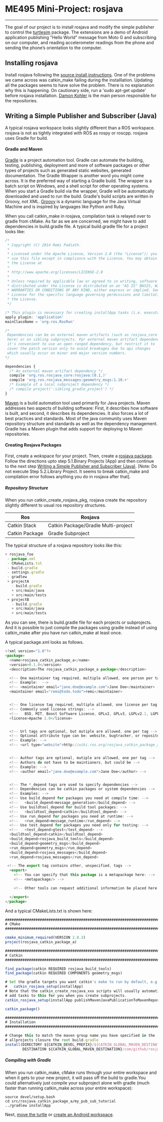 
# ME495 Mini-Project: rosjava
----------------------------

The goal of our project is to install rosjava and modify the simple publisher to control the [turtlesim](http://wiki.ros.org/turtlesim) package. The extensions are a demo of Android application publishing "Hello World" message from Moto G and subscribing on our computer, and reading accelerometer readings from the phone and sending the phone’s orientation to the computer.

## Installing rosjava

Install rosjava following the [source install instructions](http://wiki.ros.org/rosjava/Tutorials/indigo/Installation). One of the problems we came across was catkin_make failing during the installlation. Updating all the packages seems to have solve the problem. There is no explanation why this is happening. On cautionary side, run a 'sudo apt-get update' before rosjava installation. [Damon Kohler](http://www.damonkohler.com/) is the main person responsible for the repositories.

## Writing a Simple Publisher and Subscriber (Java)

A typical rosjava workspace looks slightly different than a ROS workspace. rosjava is not as tightly integrated with ROS as rospy or roscpp. rosjava uses Gradle for build.

#### Gradle and Maven

[Gradle](http://www.gradle.org/) is a project automation tool. Gradle can automate the building, testing, publishing, deployment and more of software packages or other types of projects such as generated static websites, generated documentation. The Gradle Wrapper is another word you might come across. It is the preferred way of starting a Gradle build. The wrapper is a batch script on Windows, and a shell script for other operating systems. When you start a Gradle build via the wrapper, Gradle will be automatically downloaded and used to run the build. Gradle's build scripts are written in Groovy, not XML. [Groovy](http://groovy.codehaus.org/) is a dynamic language for the Java Virtual Machine and is inspired by languages like Python and Ruby. 

When you call catkin_make in rosjava, compilation task is relayed over to gradle from cMake. As far as we are concerned, we might have to add dependencies in build.gradle file. A typical build.gradle file for a project looks like:

```javascript
/*
 * Copyright (C) 2014 Remi Padiath.
 *
 * Licensed under the Apache License, Version 2.0 (the "License"); you may not
 * use this file except in compliance with the License. You may obtain a copy of
 * the License at
 *
 * http://www.apache.org/licenses/LICENSE-2.0
 *
 * Unless required by applicable law or agreed to in writing, software
 * distributed under the License is distributed on an "AS IS" BASIS, WITHOUT
 * WARRANTIES OR CONDITIONS OF ANY KIND, either express or implied. See the
 * License for the specific language governing permissions and limitations under
 * the License.
 */

/* This plugin is necessary for creating installApp tasks (i.e. executables) */
apply plugin: 'application'
mainClassName = 'org.ros.RosRun'

/* 
 Dependencies can be on external maven artifacts (such as rosjava_core
 here) or on sibling subprojects. Fpr external maven artifact dependencies
 it's convenient to use an open ranged dependency, but restrict it to
 cover the patch version only to avoid breakages due to api changes
 which usually occur on minor and major version numbers.
*/

dependencies {
  /* An external maven artifact dependency */
  compile 'org.ros.rosjava_core:rosjava:[0.1,)'
  compile 'org.ros.rosjava_messages:geometry_msgs:1.10.+'
  /* Example of a local subproject dependency */ 
  /* compile project(':sibling_gradle_project') */
}
```

[Maven](http://maven.apache.org/) is a build automation tool used primarily for Java projects. Maven addresses two aspects of building software: First, it describes how software is built, and second, it describes its dependencies. It also forces a lot of best practices and standards. Most of the java community uses Maven repository structure and standards as well as the dependency management. Gradle has a Maven plugin that adds support for deploying to Maven repositories. 


#### Creating Rosjava Packages

First, create a wokspace for your project. Then, create a [rosjava package](http://wiki.ros.org/rosjava_build_tools/Tutorials/hydro/Creating%20Rosjava%20Packages). Follow the directions upto step 5.1.Binary Projects (App) and then continue to the next step [Writing a Simple Publisher and Subscriber (Java)](http://wiki.ros.org/rosjava_build_tools/Tutorials/hydro/WritingPublisherSubscriber%28Java%29). [Note: Do not execute Step 5.2.Library Project. It seems to break catkin_make and compilation error follows anything you do in rosjava after that].

##### Repository Structure

When you run catkin_create_rosjava_pkg, rosjava create the repository slightly different to usual ros repository structures.


**Ros** | **Rosjava**
------------ | -------------
Catkin Stack | Catkin Package/Gradle Multi-project
Catkin Package | Gradle Subproject

The typical structure of a rosjava repository looks like this:

```javascript
+ rosjava_foo
 - package.xml
 - CMakeLists.txt
 - build.gradle
 - settings.gradle
 - gradlew
 + projectA
   - build.gradle
   + src/main/java
   + src/main/tests 
 + projectB
   - build.gradle
   + src/main/java
   + src/main/tests 
   ```
As you can see, there is build.gradle file for each projects or subprojects. And it is possible to just compile the packages using gradle instead of using catkin_make after you have run catkin_make at least once. 

A typical package.xml looks as follows. 

```javascript
<?xml version="1.0"?>
<package>
  <name>rosjava_catkin_package_a</name>
  <version>0.1.0</version>
  <description>The rosjava_catkin_package_a package</description>

  <!-- One maintainer tag required, multiple allowed, one person per tag --> 
  <!-- Example:  -->
  <!-- <maintainer email="jane.doe@example.com">Jane Doe</maintainer> -->
  <maintainer email="remi@todo.todo">remi</maintainer>


  <!-- One license tag required, multiple allowed, one license per tag -->
  <!-- Commonly used license strings: -->
  <!--   BSD, MIT, Boost Software License, GPLv2, GPLv3, LGPLv2.1, LGPLv3 -->
  <license>Apache 2.0</license>


  <!-- Url tags are optional, but mutiple are allowed, one per tag -->
  <!-- Optional attribute type can be: website, bugtracker, or repository -->
  <!-- Example: -->
  <!-- <url type="website">http://wiki.ros.org/rosjava_catkin_package_a</url> -->


  <!-- Author tags are optional, mutiple are allowed, one per tag -->
  <!-- Authors do not have to be maintianers, but could be -->
  <!-- Example: -->
  <!-- <author email="jane.doe@example.com">Jane Doe</author> -->


  <!-- The *_depend tags are used to specify dependencies -->
  <!-- Dependencies can be catkin packages or system dependencies -->
  <!-- Examples: -->
  <!-- Use build_depend for packages you need at compile time: -->
  <!--   <build_depend>message_generation</build_depend> -->
  <!-- Use buildtool_depend for build tool packages: -->
  <!--   <buildtool_depend>catkin</buildtool_depend> -->
  <!-- Use run_depend for packages you need at runtime: -->
  <!--   <run_depend>message_runtime</run_depend> -->
  <!-- Use test_depend for packages you need only for testing: -->
  <!--   <test_depend>gtest</test_depend> -->
  <buildtool_depend>catkin</buildtool_depend>
  <build_depend>rosjava_build_tools</build_depend>
  <build_depend>geometry_msgs</build_depend>
  <run_depend>geometry_msgs</run_depend> 
  <build_depend>rosjava_messages</build_depend>
  <run_depend>rosjava_messages</run_depend>

 <!-- The export tag contains other, unspecified, tags -->
  <export>
    <!-- You can specify that this package is a metapackage here: -->
    <!-- <metapackage/> -->

    <!-- Other tools can request additional information be placed here -->

  </export>
</package>
```
And a typical CMakeLists.txt is shown here:

```javascript
##############################################################################
# CMake
##############################################################################

cmake_minimum_required(VERSION 2.8.3)
project(rosjava_catkin_package_a)

##############################################################################
# Catkin
##############################################################################

find_package(catkin REQUIRED rosjava_build_tools)
find_package(catkin REQUIRED COMPONENTS geometry_msgs)

# Set the gradle targets you want catkin's make to run by default, e.g.
#   catkin_rosjava_setup(installApp)
# Note that the catkin_create_rosjava_xxx scripts will usually automatically
# add tasks to this for you when you create subprojects.
catkin_rosjava_setup(installApp publishMavenJavaPublicationToMavenRepository)

catkin_package()

##############################################################################
# Installation
##############################################################################

# Change this to match the maven group name you have specified in the 
# allprojects closure the root build.gradle
install(DIRECTORY ${CATKIN_DEVEL_PREFIX}/${CATKIN_GLOBAL_MAVEN_DESTINATION}/com/github/rosjava/${PROJECT_NAME}/ 
        DESTINATION ${CATKIN_GLOBAL_MAVEN_DESTINATION}/com/github/rosjava/${PROJECT_NAME})
```

##### Compiling with Gradle

When you run catkin_make, cMake runs through your entire workspace and when it gets to your new project, it will pass off the build to gradle.You could alternatively just compile your subproject alone with gradle (much faster than running catkin_make across your entire workspace):

```javascrpit
source devel/setup.bash
cd src/rosjava_catkin_package_a/my_pub_sub_tutorial
../gradlew installApp
```

Next, [move the turtle](https://github.com/guiklink/ME495_Rosjava_Startup/blob/master/howToUseJavaControlTurtle.md) or [create an Android workspace](https://github.com/guiklink/ME495_Rosjava_Startup/blob/master/creatingAndroidEnv.md).

